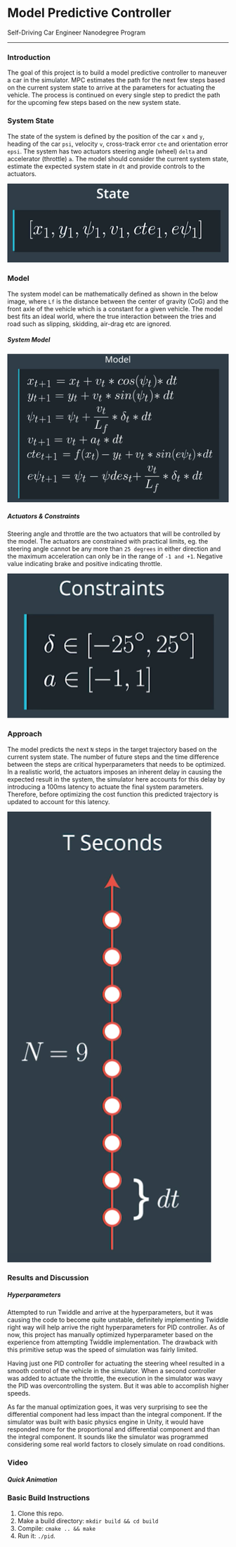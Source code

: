 # Model Predictive Controller

Self-Driving Car Engineer Nanodegree Program

---

### Introduction

The goal of this project is to build a model predictive controller to maneuver a car in the simulator. MPC estimates the path for the next few steps based on the current system state to arrive at the parameters for actuating the vehicle. The process is continued on every single step to predict the path for the upcoming few steps based on the new system state.  

### System State

The state of the system is defined by the position of the car `x`  and `y`, heading of the car `psi`, velocity `v`, cross-track error `cte` and orientation error `epsi`. The system has two actuators steering angle (wheel) `delta` and accelerator (throttle) `a`. The model should consider the current system state, estimate the expected system state in `dt` and provide controls to the actuators. 

![system state](./images/state.png)

### Model

The system model can be mathematically defined as shown in the below image, where `Lf` is the distance between the center of gravity (CoG) and the front axle of the vehicle which is a constant for a given vehicle. The model best fits an ideal world, where the true interaction between the tries and road such as slipping, skidding, air-drag etc are ignored. 

##### System Model

![model](./images/model.png)

##### Actuators & Constraints

Steering angle and throttle are the two actuators that will be controlled by the model. The actuators are constrained with practical limits, eg. the steering angle cannot be any more than `25 degrees` in either direction and the maximum acceleration can only be in the range of `-1 and +1`. Negative value indicating brake and positive indicating throttle. 

![actuators](./images/actuators.png)

### Approach

The model predicts the next `N` steps in the target trajectory based on the current system state. The number of future steps and the time difference between the steps are critical hyperparameters that needs to be optimized. In a realistic world, the actuators imposes an inherent delay in causing the expected result in the system, the simulator here accounts for this delay by introducing a 100ms latency to actuate the final system parameters. Therefore, before optimizing the cost function this predicted trajectory is updated to account for this latency.

![steps and step-interval](./images/steps-and-step-interval.png)


### Results and Discussion



##### Hyperparameters

Attempted to run Twiddle and arrive at the hyperparameters, but it was causing the code to become quite unstable, definitely implementing Twiddle right way will help arrive the right hyperparameters for PID controller. As of now, this project has manually optimized hyperparameter based on the experience from attempting Twiddle implementation. The drawback with this primitive setup was the speed of simulation was fairly limited.

Having just one PID controller for actuating the steering wheel resulted in a smooth control of the vehicle in the simulator. When a second controller was added to actuate the throttle, the execution in the simulator was wavy the PID was overcontrolling the system. But it was able to accomplish higher speeds.

As far the manual optimization goes, it was very surprising to see the differential component had less impact than the integral component. If the simulator was built with basic physics engine in Unity, it would have responded more for the proportional and differential component and than the integral component. It sounds like the simulator was programmed considering some real world factors to closely simulate on road conditions.

### Video
 

##### Quick Animation


### Basic Build Instructions

1. Clone this repo.
2. Make a build directory: `mkdir build && cd build`
3. Compile: `cmake .. && make`
4. Run it: `./pid`. 
